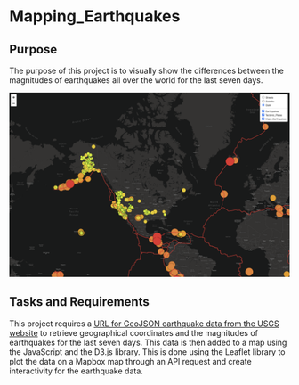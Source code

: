 # Mapping_Earthquakes

## Purpose

The purpose of this project is to visually show the differences between the magnitudes of earthquakes all over the world for the last seven days.

![Mapping_Earthquakes](https://github.com/heartgears/Mapping_Earthquakes/blob/main/Mapping_Earthquakes.png)

## Tasks and Requirements

This project requires a [URL for GeoJSON earthquake data from the USGS website](https://earthquake.usgs.gov/earthquakes/feed/v1.0/summary/all_week.geojson) to retrieve geographical coordinates and the magnitudes of earthquakes for the last seven days. This data is then added to a map using the JavaScript and the D3.js library. This is done using the Leaflet library to plot the data on a Mapbox map through an API request and create interactivity for the earthquake data.

